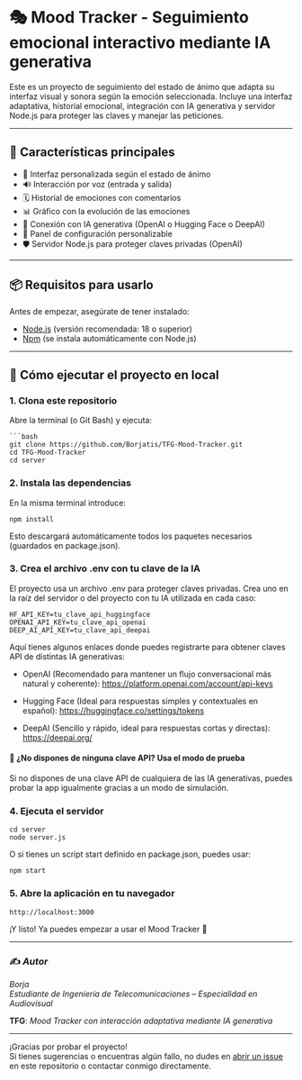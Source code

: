 # 🎭 Mood Tracker - Seguimiento emocional interactivo mediante IA generativa

Este es un proyecto de seguimiento del estado de ánimo que adapta su interfaz visual y sonora según la emoción seleccionada. Incluye una interfaz adaptativa, historial emocional, integración con IA generativa y servidor Node.js para proteger las claves y manejar las peticiones.

---

## 🌟 Características principales

- 🌈 Interfaz personalizada según el estado de ánimo
- 🔊 Interacción por voz (entrada y salida)
- 🗓️ Historial de emociones con comentarios
- 📊 Gráfico con la evolución de las emociones
- 🤖 Conexión con IA generativa (OpenAI o Hugging Face o DeepAI)
- 🔧 Panel de configuración personalizable
- 🛡️ Servidor Node.js para proteger claves privadas (OpenAI)

---

## 📦 Requisitos para usarlo

Antes de empezar, asegúrate de tener instalado:

- [Node.js](https://nodejs.org/) (versión recomendada: 18 o superior)
- [Npm](https://www.npmjs.com/) (se instala automáticamente con Node.js)


---

## 🚀 Cómo ejecutar el proyecto en local

### 1. Clona este repositorio 
Abre la terminal (o Git Bash) y ejecuta:

    ```bash
    git clone https://github.com/Borjatis/TFG-Mood-Tracker.git
    cd TFG-Mood-Tracker
    cd server


### 2. Instala las dependencias
En la misma terminal introduce:

    npm install

Esto descargará automáticamente todos los paquetes necesarios (guardados en package.json).


### 3. Crea el archivo .env con tu clave de la IA
El proyecto usa un archivo .env para proteger claves privadas. Crea uno en la raíz del servidor o del proyecto con tu IA utilizada en cada caso:

    HF_API_KEY=tu_clave_api_huggingface
    OPENAI_API_KEY=tu_clave_api_openai
    DEEP_AI_API_KEY=tu_clave_api_deepai

Aquí tienes algunos enlaces donde puedes registrarte para obtener claves API de distintas IA generativas:
- OpenAI (Recomendado para mantener un flujo conversacional más natural y coherente):
    https://platform.openai.com/account/api-keys

- Hugging Face (Ideal para respuestas simples y contextuales en español):
    https://huggingface.co/settings/tokens

- DeepAI (Sencillo y rápido, ideal para respuestas cortas y directas):
    https://deepai.org/


#### 🧪 ¿No dispones de ninguna clave API? Usa el modo de prueba
Si no dispones de una clave API de cualquiera de las IA generativas, puedes probar la app igualmente gracias a un modo de simulación.


### 4. Ejecuta el servidor
    cd server
    node server.js

O si tienes un script start definido en package.json, puedes usar:

    npm start


### 5. Abre la aplicación en tu navegador
    http://localhost:3000


¡Y listo! Ya puedes empezar a usar el Mood Tracker 🎉

---

### ✍️ *Autor*

*Borja*  
*Estudiante de Ingeniería de Telecomunicaciones – Especialidad en Audiovisual*

**TFG**: *Mood Tracker con interacción adaptativa mediante IA generativa*

---

¡Gracias por probar el proyecto!  
Si tienes sugerencias o encuentras algún fallo, no dudes en [abrir un issue](#) en este repositorio o contactar conmigo directamente.
